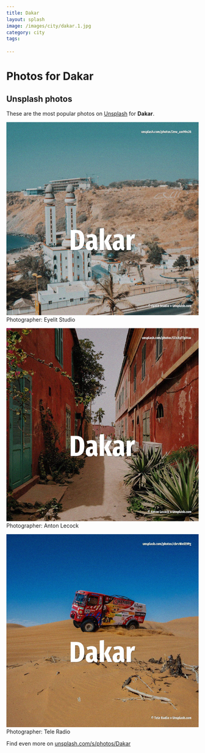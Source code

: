 ```yaml
---
title: Dakar
layout: splash
image: /images/city/dakar.1.jpg
category: city
tags:

---
```

# Photos for Dakar
 
## Unsplash photos
These are the most popular photos on [Unsplash](https://unsplash.com) for **Dakar**.
 
![Dakar](/images/city/dakar.1.jpg)
Photographer:  Eyelit Studio
 
![Dakar](/images/city/dakar.2.jpg)
Photographer:  Anton Lecock
 
![Dakar](/images/city/dakar.3.jpg)
Photographer:  Tele Radio
 
Find even more on [unsplash.com/s/photos/Dakar](https://unsplash.com/s/photos/Dakar)
 
